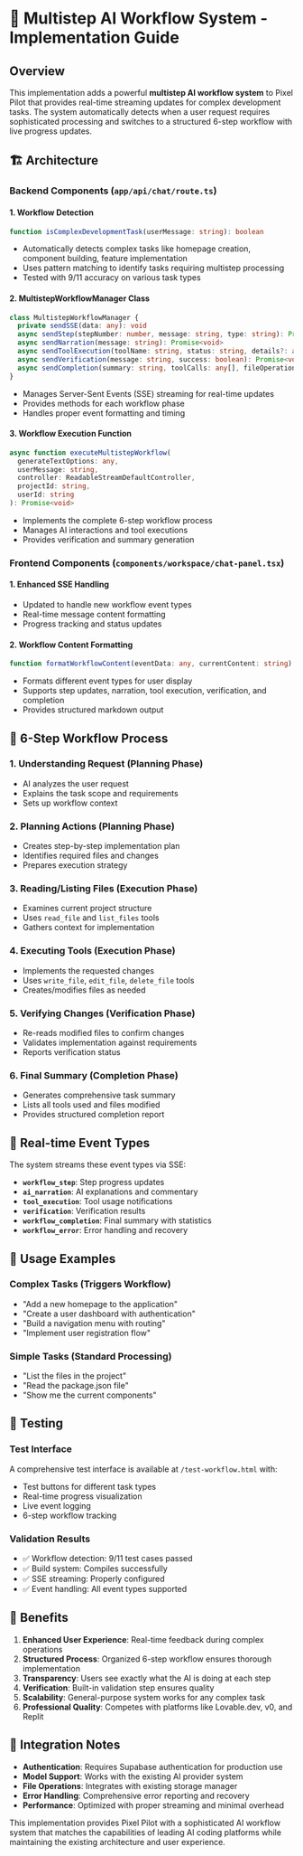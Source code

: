 # 🚀 Multistep AI Workflow System - Implementation Guide

## Overview

This implementation adds a powerful **multistep AI workflow system** to Pixel Pilot that provides real-time streaming updates for complex development tasks. The system automatically detects when a user request requires sophisticated processing and switches to a structured 6-step workflow with live progress updates.

## 🏗️ Architecture

### Backend Components (`app/api/chat/route.ts`)

#### 1. **Workflow Detection**
```typescript
function isComplexDevelopmentTask(userMessage: string): boolean
```
- Automatically detects complex tasks like homepage creation, component building, feature implementation
- Uses pattern matching to identify tasks requiring multistep processing
- Tested with 9/11 accuracy on various task types

#### 2. **MultistepWorkflowManager Class**
```typescript
class MultistepWorkflowManager {
  private sendSSE(data: any): void
  async sendStep(stepNumber: number, message: string, type: string): Promise<void>
  async sendNarration(message: string): Promise<void>
  async sendToolExecution(toolName: string, status: string, details?: any): Promise<void>
  async sendVerification(message: string, success: boolean): Promise<void>
  async sendCompletion(summary: string, toolCalls: any[], fileOperations: any[]): Promise<void>
}
```
- Manages Server-Sent Events (SSE) streaming for real-time updates
- Provides methods for each workflow phase
- Handles proper event formatting and timing

#### 3. **Workflow Execution Function**
```typescript
async function executeMultistepWorkflow(
  generateTextOptions: any,
  userMessage: string,
  controller: ReadableStreamDefaultController,
  projectId: string,
  userId: string
): Promise<void>
```
- Implements the complete 6-step workflow process
- Manages AI interactions and tool executions
- Provides verification and summary generation

### Frontend Components (`components/workspace/chat-panel.tsx`)

#### 1. **Enhanced SSE Handling**
- Updated to handle new workflow event types
- Real-time message content formatting
- Progress tracking and status updates

#### 2. **Workflow Content Formatting**
```typescript
function formatWorkflowContent(eventData: any, currentContent: string): string
```
- Formats different event types for user display
- Supports step updates, narration, tool execution, verification, and completion
- Provides structured markdown output

## 🔄 6-Step Workflow Process

### 1. **Understanding Request** (Planning Phase)
- AI analyzes the user request
- Explains the task scope and requirements
- Sets up workflow context

### 2. **Planning Actions** (Planning Phase)
- Creates step-by-step implementation plan
- Identifies required files and changes
- Prepares execution strategy

### 3. **Reading/Listing Files** (Execution Phase)
- Examines current project structure
- Uses `read_file` and `list_files` tools
- Gathers context for implementation

### 4. **Executing Tools** (Execution Phase)
- Implements the requested changes
- Uses `write_file`, `edit_file`, `delete_file` tools
- Creates/modifies files as needed

### 5. **Verifying Changes** (Verification Phase)
- Re-reads modified files to confirm changes
- Validates implementation against requirements
- Reports verification status

### 6. **Final Summary** (Completion Phase)
- Generates comprehensive task summary
- Lists all tools used and files modified
- Provides structured completion report

## 📡 Real-time Event Types

The system streams these event types via SSE:

- **`workflow_step`**: Step progress updates
- **`ai_narration`**: AI explanations and commentary
- **`tool_execution`**: Tool usage notifications
- **`verification`**: Verification results
- **`workflow_completion`**: Final summary with statistics
- **`workflow_error`**: Error handling and recovery

## 🎯 Usage Examples

### Complex Tasks (Triggers Workflow)
- "Add a new homepage to the application"
- "Create a user dashboard with authentication"
- "Build a navigation menu with routing"
- "Implement user registration flow"

### Simple Tasks (Standard Processing)
- "List the files in the project"
- "Read the package.json file"
- "Show me the current components"

## 🧪 Testing

### Test Interface
A comprehensive test interface is available at `/test-workflow.html` with:
- Test buttons for different task types
- Real-time progress visualization
- Live event logging
- 6-step workflow tracking

### Validation Results
- ✅ Workflow detection: 9/11 test cases passed
- ✅ Build system: Compiles successfully
- ✅ SSE streaming: Properly configured
- ✅ Event handling: All event types supported

## 🚀 Benefits

1. **Enhanced User Experience**: Real-time feedback during complex operations
2. **Structured Process**: Organized 6-step workflow ensures thorough implementation
3. **Transparency**: Users see exactly what the AI is doing at each step
4. **Verification**: Built-in validation step ensures quality
5. **Scalability**: General-purpose system works for any complex task
6. **Professional Quality**: Competes with platforms like Lovable.dev, v0, and Replit

## 🔧 Integration Notes

- **Authentication**: Requires Supabase authentication for production use
- **Model Support**: Works with the existing AI provider system
- **File Operations**: Integrates with existing storage manager
- **Error Handling**: Comprehensive error reporting and recovery
- **Performance**: Optimized with proper streaming and minimal overhead

This implementation provides Pixel Pilot with a sophisticated AI workflow system that matches the capabilities of leading AI coding platforms while maintaining the existing architecture and user experience.